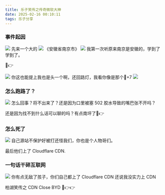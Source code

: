 ```yaml
---
title: 乐子笑传之传奇微软大神
date: 2025-02-16 00:10:11
tags: 乐子分享
---
```


### 事件起因
![](./images/loser-msst/kuohu_message.png)
先来一个大的
![](./images/loser-msst/4dd8ed226a4b649418c9e90f4bad0bea.jpg)
《安徽省南京市》
![](./images/loser-msst/nanjing_baike.png)
我第一次听原来南京是安徽的，学到了学到了。

🤣👉

![](./images/loser-msst/channel_message1.png)
你这也能提上我也是头一个啊，还回路灯，我看你像是那个🐎+7
![](./images/loser-msst/channel_reply1.png)

### 怎么跑路了？
![](./images/loser-msst/62d8e49661ffd5971fc77d28897605f9.jpg)
怎么回事？将不出来了？还是因为口里被塞 502 胶水导致的嘴巴张不开吗？

还是因为找不到什么话可以聊的吗？有点南坪了🤣👉

### 怎么死了
![](./images/loser-msst/807bb3548c01cbc8a0b52bf9bc765f71.png)
自己源站不保护好被打还怪我们，你也是个人物哥们。

最后他们上了 Cloudflare CDN.

### 一句话干碎互联网
![](./images/loser-msst/406a31f97775bd0417d97b4c732e82bb.jpg)
你有点无敌了孩子，你们自己都上了 Cloudflare CDN 还说我没实力上 CDN

柏湖笑传之 CDN Close BYD 🤣👉👉
